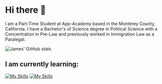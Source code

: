 # Hi there 👋

I am a Part-Time Student at App-Academy based in the Monterey County, California. 
I have a Bachelor's of Science degree in Political Science with a Concentration in Pre-Law and previously worked in Immigration Law as a Paralegal.

![James' GitHub stats](https://github-readme-stats.vercel.app/api?username=anuraghazra&theme=gothamshow_icons=true)

## I am currently learning:
[![My Skills](https://skillicons.dev/icons?i=js,html,css,react,vite,redux,sequelize,nodejs,linux,sqlite,express,bootstrap)](https://skillicons.dev)
[![My Skills](https://skillicons.dev/icons?i=py,flask,postgres,postman,docker)](https://skillicons.dev)

<!--
**PorkyJames/PorkyJames** is a ✨ _special_ ✨ repository because its `README.md` (this file) appears on your GitHub profile.

Here are some ideas to get you started:

- 🔭 I’m currently working on ...
- 🌱 I’m currently learning ...
- 👯 I’m looking to collaborate on ...
- 🤔 I’m looking for help with ...
- 💬 Ask me about ...
- 📫 How to reach me: ...
- 😄 Pronouns: ...
- ⚡ Fun fact: ...
-->

